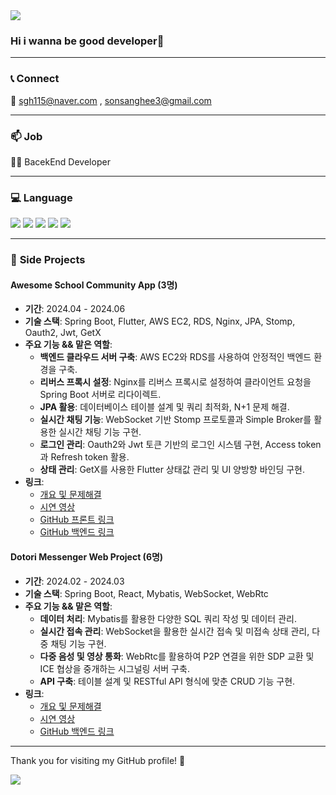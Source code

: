 <img src="https://capsule-render.vercel.app/api?type=waving&color=auto&height=200&section=header&text=Welcome&fontSize=90" />

### Hi i wanna be good developer👋

<!--
**Higangssh/Higangssh** is a ✨ _special_ ✨ repository because its `README.md` (this file) appears on your GitHub profile.

Here are some ideas to get you started:

- 🔭 I’m currently working on ...
- 🌱 I’m currently learning ...
- 👯 I’m looking to collaborate on ...
- 🤔 I’m looking for help with ...
- 💬 Ask me about ...
- 📫 How to reach me: ...
- 😄 Pronouns: ...
- ⚡ Fun fact: ...
-->
---
### 📞 **Connect**
📧 sgh115@naver.com , sonsanghee3@gmail.com

---

### 📫 **Job**
👨‍💻 BacekEnd Developer

---

### 💻 **Language**
<div >
	<img src="https://img.shields.io/badge/Java-007396?style=flat&logo=Java&logoColor=white" />
	<img src="https://img.shields.io/badge/Kotlin-0095D5?style=flat&logo=Kotlin&logoColor=white" />
	<img src="https://img.shields.io/badge/TypeScript-3178C6?style=flat&logo=TypeScript&logoColor=white" />
	<img src="https://img.shields.io/badge/JavaScript-F7DF1E?style=flat&logo=JavaScript&logoColor=white" />
	<img src="https://img.shields.io/badge/Dart-0175C2?style=flat&logo=Dart&logoColor=white" />
</div>

---

### 💼 **Side Projects**
#### Awesome School Community App (3명)
- **기간**: 2024.04 - 2024.06
- **기술 스택**: Spring Boot, Flutter, AWS EC2, RDS, Nginx, JPA, Stomp, Oauth2, Jwt, GetX
- **주요 기능 && 맡은 역할**:
    - **백엔드 클라우드 서버 구축**: AWS EC2와 RDS를 사용하여 안정적인 백엔드 환경을 구축.
    - **리버스 프록시 설정**: Nginx를 리버스 프록시로 설정하여 클라이언트 요청을 Spring Boot 서버로 리다이렉트.
    - **JPA 활용**: 데이터베이스 테이블 설계 및 쿼리 최적화, N+1 문제 해결.
    - **실시간 채팅 기능**: WebSocket 기반 Stomp 프로토콜과 Simple Broker를 활용한 실시간 채팅 기능 구현.
    - **로그인 관리**: Oauth2와 Jwt 토큰 기반의 로그인 시스템 구현, Access token과 Refresh token 활용.
    - **상태 관리**: GetX를 사용한 Flutter 상태값 관리 및 UI 양방향 바인딩 구현.
- **링크**: 
  - [개요 및 문제해결](https://www.notion.so/2ea3e9b350f54686abddce1c4a282def)
  - [시연 영상](https://www.youtube.com/watch?v=NuTWiTgqucM)
  - [GitHub 프론트 링크](https://github.com/Higangssh/asome-fe-flutter)
  - [GitHub 백엔드 링크](https://github.com/Higangssh/Awesome_Baek)

#### Dotori Messenger Web Project (6명)
- **기간**: 2024.02 - 2024.03
- **기술 스택**: Spring Boot, React, Mybatis, WebSocket, WebRtc
- **주요 기능 && 맡은 역할**:
    - **데이터 처리**: Mybatis를 활용한 다양한 SQL 쿼리 작성 및 데이터 관리.
    - **실시간 접속 관리**: WebSocket을 활용한 실시간 접속 및 미접속 상태 관리, 다중 채팅 기능 구현.
    - **다중 음성 및 영상 통화**: WebRtc를 활용하여 P2P 연결을 위한 SDP 교환 및 ICE 협상을 중개하는 시그널링 서버 구축.
    - **API 구축**: 테이블 설계 및 RESTful API 형식에 맞춘 CRUD 기능 구현.
- **링크**: 
  - [개요 및 문제해결](https://robust-shoulder-1c6.notion.site/dotori-b47604655bd74e388a0b33d72f1e6677](https://robust-shoulder-1c6.notion.site/dotori-b47604655bd74e388a0b33d72f1e6677))
  - [시연 영상](https://www.youtube.com/watch?v=jVMS_riHU-0&t=2s)
  - [GitHub 백엔드 링크](https://github.com/Higangssh/acorn-final-be)

---

<div>
  <p>Thank you for visiting my GitHub profile! 🙏</p>
  <p>
    <a href="https://github.com/Higangssh">
      <img src="https://img.shields.io/badge/GitHub-181717?style=flat&logo=github&logoColor=white" />
    </a>
  </p>
</div>
